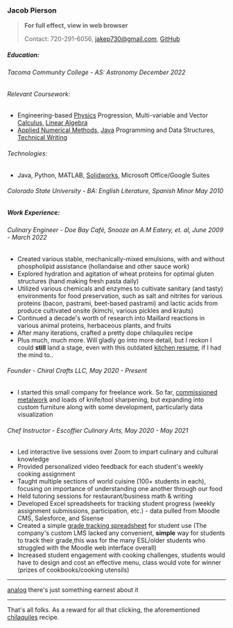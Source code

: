 ### Jacob Pierson

> **For full effect, view in web browser**
>
> Contact: 720-291-6056, [jakep730@gmail.com](mailto:jakep730@gmail.com), [GitHub](https://github.com/awhooshingwind)

##### Education:

###### Tacoma Community College - AS: Astronomy *December 2022*  
 
###### Relevant Coursework:
- Engineering-based <a href="https://awhooshingwind.github.io/projects/Lab4FreeBodyDiagrams.pdf" target="_blank">Physics</a> Progression, Multi-variable and Vector [Calculus](https://github.com/awhooshingwind/Math254), <a href="https://awhooshingwind.github.io/projects/jpierson_app1.pdf" target="_blank">Linear Algebra</a>
- [Applied Numerical Methods](https://github.com/awhooshingwind/ENGR240), [Java](https://github.com/awhooshingwind/DelightfulDeli) Programming and Data Structures, [Technical Writing](https://docs.google.com/document/d/1zslfxNiTz2kqxAz22RuVwdfqIuXCeBObVWSe8apfrdw/edit)


######  Technologies:
- Java, Python, MATLAB, <a href="https://awhooshingwind.github.io/projects/chair_summary.pdf" target="_blank">Solidworks</a>, Microsoft Office/Google Suites

###### Colorado State University - BA: English Literature, Spanish Minor *May 2010*  

##### Work Experience: 

###### Culinary Engineer - *Doe Bay Café, Snooze an A.M Eatery, et. al, June 2009 - March 2022*

- Created various stable, mechanically-mixed emulsions, with and without phospholipid assistance (hollandaise and other sauce work)
- Explored hydration and agitation of wheat proteins for optimal gluten structures (hand making fresh pasta daily)
- Utilized various chemicals and enzymes to cultivate sanitary (and tasty) environments for food preservation, such as salt and nitrites for various proteins (bacon, pastrami, beet-based pastrami) and lactic acids from produce cultivated onsite (kimchi, various pickles and krauts)
- Continued a decade's worth of research into Maillard reactions in various animal proteins, herbaceous plants, and fruits
- After many iterations, crafted a pretty dope chilaquiles recipe
- Plus much, much more. Will gladly go into more detail, but I reckon I could **still** land a stage, even with this outdated <a href="https://awhooshingwind.github.io/projects/JakeResume.pdf" target="_blank">kitchen resume</a>, if I had the mind to..
  

###### Founder - *Chiral Crafts LLC, May 2020 - Present*

- I started this small company for freelance work. So far, [commissioned metalwork](/metal.md) and loads of knife/tool sharpening, but expanding into custom furniture along with some development, particularly data visualization 

###### Chef Instructor - *Escoffier Culinary Arts, May 2020 - May 2021*

- Led interactive live sessions over Zoom to impart culinary and cultural knowledge
- Provided personalized video feedback for each student's weekly cooking assignment
- Taught multiple sections of world cuisine (100+ students in each), focusing on importance of understanding one another through our food
- Held tutoring sessions for restaurant/business math & writing
- Developed Excel spreadsheets for tracking student progress (weekly assignment submissions, participation, etc.) - data pulled from Moodle CMS, Salesforce, and Sisense
- Created a simple [grade tracking spreadsheet](https://docs.google.com/spreadsheets/d/1DTIHyR0CUrAtPCjrw08osnoBhqA_n8aNh5CT9zqhMIU/edit?usp=sharing) for student use (The company's custom LMS lacked any convenient, **simple** way for students to track their grade,this was for the many ESL/older students who struggled with the Moodle web interface overall)
- Increased student engagement with cooking challenges, students would have to design and cost an effective menu, class would vote for winner (prizes of cookbooks/cooking utensils)  

---

[analog](/analog.md) there's just something earnest about it  

--- 

 That's all folks. As a reward for all that clicking, the aforementioned <a href="https://awhooshingwind.github.io/projects/Chilaquiles.pdf" target="_blank">chilaquiles</a> recipe.